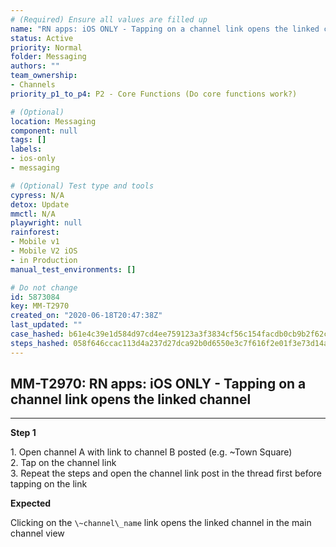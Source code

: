 ```yaml
---
# (Required) Ensure all values are filled up
name: "RN apps: iOS ONLY - Tapping on a channel link opens the linked channel"
status: Active
priority: Normal
folder: Messaging
authors: ""
team_ownership: 
- Channels
priority_p1_to_p4: P2 - Core Functions (Do core functions work?)

# (Optional)
location: Messaging
component: null
tags: []
labels: 
- ios-only
- messaging

# (Optional) Test type and tools
cypress: N/A
detox: Update
mmctl: N/A
playwright: null
rainforest: 
- Mobile v1
- Mobile V2 iOS
- in Production
manual_test_environments: []

# Do not change
id: 5873084
key: MM-T2970
created_on: "2020-06-18T20:47:38Z"
last_updated: ""
case_hashed: b61e4c39e1d584d97cd4ee759123a3f3834cf56c154facdb0cb9b2f62cc8c499729a6ce849dc82ac29b8ee4bf3b24afb
steps_hashed: 058f646ccac113d4a237d27dca92b0d6550e3c7f616f2e01f3e73d14a5bc24babff181ee330654cc604fb23b637cf87c
---
```


<!-- (Auto-generated) Based on frontmatter's "key" and "name" -->

## MM-T2970: RN apps: iOS ONLY - Tapping on a channel link opens the linked channel

---

**Step 1**

1\. Open channel A with link to channel B posted (e.g. \~Town Square)\
2\. Tap on the channel link\
3\. Repeat the steps and open the channel link post in the thread first before tapping on the link

**Expected**

Clicking on the `\~channel\_name` link opens the linked channel in the main channel view
